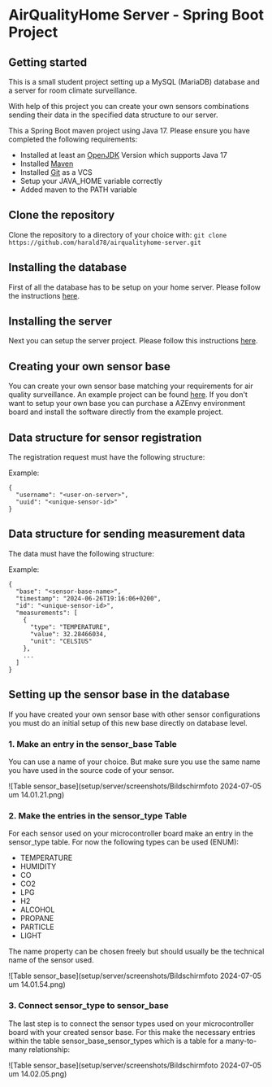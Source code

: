 # AirQualityHome Server - Spring Boot Project
## Getting started
This is a small student project setting up a MySQL (MariaDB) database and a server for 
room climate surveillance.

With help of this project you can create your own sensors combinations sending their
data in the specified data structure to our server.

This a Spring Boot maven project using Java 17. Please ensure you have completed the following
requirements:

- Installed at least an [OpenJDK](https://openjdk.org/) Version which supports Java 17
- Installed [Maven](https://maven.apache.org/install.html) 
- Installed [Git](https://git-scm.com/book/en/v2/Getting-Started-Installing-Git) as a VCS
- Setup your JAVA_HOME variable correctly
- Added maven to the PATH variable

## Clone the repository
Clone the repository to a directory of your choice with:
`git clone https://github.com/harald78/airqualityhome-server.git`

## Installing the database
First of all the database has to be setup on your home server. Please follow the
instructions [here](setup/database/README.md).

## Installing the server
Next you can setup the server project. Please follow this instructions [here](setup/server/README.md).

## Creating your own sensor base
You can create your own sensor base matching your requirements for air quality surveillance. An example
project can be found [here](https://github.com/harald78/az-envy). If you don't want to setup your
own base you can purchase a AZEnvy environment board and install the software directly from the example 
project.

## Data structure for sensor registration
The registration request must have the following structure:

Example:
```
{
  "username": "<user-on-server>",
  "uuid": "<unique-sensor-id>"
}
```

## Data structure for sending measurement data
The data must have the following structure:

Example:
```
{
  "base": "<sensor-base-name>",
  "timestamp": "2024-06-26T19:16:06+0200",
  "id": "<unique-sensor-id>",
  "measurements": [
    {
      "type": "TEMPERATURE",
      "value": 32.28466034,
      "unit": "CELSIUS"
    },
    ...
  ]
}
```

## Setting up the sensor base in the database
If you have created your own sensor base with other sensor configurations you must do an initial
setup of this new base directly on database level.

### 1. Make an entry in the sensor_base Table
You can use a name of your choice. But make sure you use the same name you have used in the source
code of your sensor.

![Table sensor_base](setup/server/screenshots/Bildschirmfoto 2024-07-05 um 14.01.21.png)


### 2. Make the entries in the sensor_type Table
For each sensor used on your microcontroller board make an entry in the sensor_type table. 
For now the following types can be used (ENUM):
- TEMPERATURE
- HUMIDITY
- CO
- CO2
- LPG
- H2
- ALCOHOL
- PROPANE
- PARTICLE
- LIGHT

The name property can be chosen freely but should usually be the technical name of the sensor used.

![Table sensor_base](setup/server/screenshots/Bildschirmfoto 2024-07-05 um 14.01.54.png)

### 3. Connect sensor_type to sensor_base
The last step is to connect the sensor types used on your microcontroller board with your created
sensor base. For this make the necessary entries within the table sensor_base_sensor_types which
is a table for a many-to-many relationship:

![Table sensor_base](setup/server/screenshots/Bildschirmfoto 2024-07-05 um 14.02.05.png)
